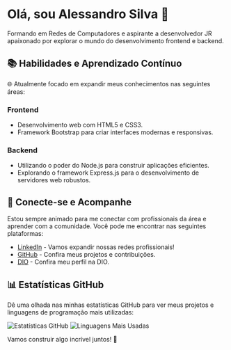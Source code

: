 # Olá, sou Alessandro Silva 👋

Formando em Redes de Computadores e aspirante a desenvolvedor JR apaixonado por explorar o mundo do desenvolvimento frontend e backend.

## 📚 Habilidades e Aprendizado Contínuo

🌐 Atualmente focado em expandir meus conhecimentos nas seguintes áreas:

### Frontend
- Desenvolvimento web com HTML5 e CSS3.
- Framework Bootstrap para criar interfaces modernas e responsivas.

### Backend
- Utilizando o poder do Node.js para construir aplicações eficientes.
- Explorando o framework Express.js para o desenvolvimento de servidores web robustos.

## 🔗 Conecte-se e Acompanhe

Estou sempre animado para me conectar com profissionais da área e aprender com a comunidade. Você pode me encontrar nas seguintes plataformas:

- [LinkedIn](https://www.linkedin.com/in/alessandro-silva-119795174) - Vamos expandir nossas redes profissionais!
- [GitHub](https://github.com/ALESSANDRODASILVALIMA) - Confira meus projetos e contribuições.
- [DIO](https://www.dio.me/users/alessandrodasilva93) - Confira meu perfil na DIO.

## 📊 Estatísticas GitHub

Dê uma olhada nas minhas estatísticas GitHub para ver meus projetos e linguagens de programação mais utilizadas:

![Estatísticas GitHub](https://github-readme-stats.vercel.app/api?username=ALESSANDRODASILVALIMA&show_icons=true&theme=radical)
![Linguagens Mais Usadas](https://github-readme-stats.vercel.app/api/top-langs/?username=ALESSANDRODASILVALIMA&layout=compact&theme=radical)

Vamos construir algo incrível juntos! 🚀
